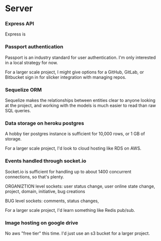 # Server

### Express API

Express is

### Passport authentication

Passport is an industry standard for user authentication. I'm only interested in a local strategy for now.

For a larger scale project, I might give options for a GitHub, GitLab, or Bitbucket sign in for slicker integration with managing repos.

### Sequelize ORM

Sequelize makes the relationships between entities clear to anyone looking at the project, and working with the models is much easier to read than raw SQL queries.

### Data storage on heroku postgres

A hobby tier postgres instance is sufficient for 10,000 rows, or 1 GB of storage.

For a larger scale project, I'd look to cloud hosting like RDS on AWS.

### Events handled through socket.io

Socket.io is sufficient for handling up to about 1400 concurrent connections, so that's plenty.

ORGANIZTION level sockets: user status change, user online state change, project, domain, initiative, bug creations

BUG level sockets: comments, status changes,

For a larger scale project, I'd learn something like Redis pub/sub.

### Image hosting on google drive

No aws "free tier" this time. I'd just use an s3 bucket for a larger project.
